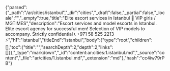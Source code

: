 {"parsed":{"_path":"/ar/cities/istanbul","_dir":"cities","_draft":false,"_partial":false,"_locale":"","_empty":true,"title":"Elite escort services in Istanbul 🖤 VIP girls / MGTIMES","description":"Escort services and model escorts in Istanbul. Elite escort agency for successful men! Selection of VIP models to accompany. Strictly confidential 📞 +971 58 525 2213 ⚡","h1":"Istanbul","titleEnd":"Istanbul","body":{"type":"root","children":[],"toc":{"title":"","searchDepth":2,"depth":2,"links":[]}},"_type":"markdown","_id":"content:ar:cities:1.istanbul.md","_source":"content","_file":"ar/cities/1.istanbul.md","_extension":"md"},"hash":"cc4iw79rPB"}